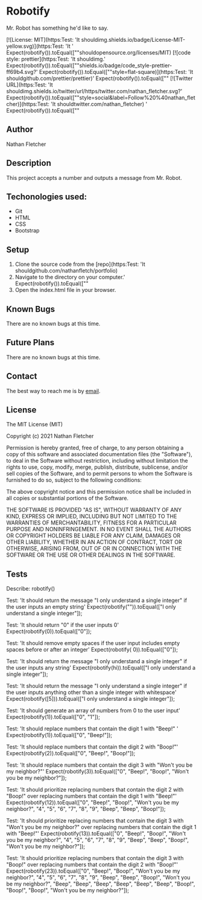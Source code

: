# Robotify
Mr. Robot has something he'd like to say.  

[![License: MIT](https:Test: 'It shouldimg.shields.io/badge/License-MIT-yellow.svg)](https:Test: 'It '
Expect(robotify()).toEqual([""shouldopensource.org/licenses/MIT)
[![code style: prettier](https:Test: 'It shouldimg.'
Expect(robotify()).toEqual([""shields.io/badge/code_style-prettier-ff69b4.svg?'
Expect(robotify()).toEqual([""style=flat-square)](https:Test: 'It shouldgithub.com/prettier/prettier)'
Expect(robotify()).toEqual([""
[![Twitter URL](https:Test: 'It shouldimg.shields.io/twitter/url/https/twitter.com/nathan_fletcher.svg?'
Expect(robotify()).toEqual([""style=social&label=Follow%20%40nathan_fletcher)](https:Test: 'It shouldtwitter.com/nathan_fletcher)
'
Expect(robotify()).toEqual([""
## Author

Nathan Fletcher

## Description

This project accepts a number and outputs a message from Mr. Robot.

## Techonologies used:

- Git
- HTML
- CSS
- Bootstrap

## Setup

1. Clone the source code from the [repo](https:Test: 'It shouldgithub.com/nathanfletch/portfolio)
2. Navigate to the directory on your computer.'
Expect(robotify()).toEqual([""
3. Open the index.html file in your browser.


## Known Bugs

There are no known bugs at this time.

## Future Plans

There are no known bugs at this time.


## Contact

The best way to reach me is by [email](mailto:nathan.fletcher@gmail.com).

## License

The MIT License (MIT)

Copyright (c) 2021 Nathan Fletcher

Permission is hereby granted, free of charge, to any person obtaining a copy of this software and associated documentation files (the "Software"), to deal in the Software without restriction, including without limitation the rights to use, copy, modify, merge, publish, distribute, sublicense, and/or sell copies of the Software, and to permit persons to whom the Software is furnished to do so, subject to the following conditions:

The above copyright notice and this permission notice shall be included in all copies or substantial portions of the Software.

THE SOFTWARE IS PROVIDED "AS IS", WITHOUT WARRANTY OF ANY KIND, EXPRESS OR IMPLIED, INCLUDING BUT NOT LIMITED TO THE WARRANTIES OF MERCHANTABILITY, FITNESS FOR A PARTICULAR PURPOSE AND NONINFRINGEMENT. IN NO EVENT SHALL THE AUTHORS OR COPYRIGHT HOLDERS BE LIABLE FOR ANY CLAIM, DAMAGES OR OTHER LIABILITY, WHETHER IN AN ACTION OF CONTRACT, TORT OR OTHERWISE, ARISING FROM, OUT OF OR IN CONNECTION WITH THE SOFTWARE OR THE USE OR OTHER DEALINGS IN THE SOFTWARE.

## Tests

Describe: robotify()

Test: 'It should return the message "I only understand a single integer" if the user inputs an empty string'
Expect(robotify("")).toEqual(["I only understand a single integer"]);

Test: 'It should return "0" if the user inputs 0'
Expect(robotify(0)).toEqual(["0"]);

Test: 'It should remove empty spaces if the user input includes empty spaces before or after an integer'
Expect(robotify( 0)).toEqual(["0"]);

Test: 'It should return the message "I only understand a single integer" if the user inputs any string'
Expect(robotify(hi)).toEqual(["I only understand a single integer"]);

Test: 'It should return the message "I only understand a single integer" if the user inputs anything other than a single integer with whitespace'
Expect(robotify([5])).toEqual(["I only understand a single integer"]);

Test: 'It should generate an array of numbers from 0 to the user input'
Expect(robotify(1)).toEqual(["0", "1"]);

Test: 'It should replace numbers that contain the digit 1 with "Beep!" '
Expect(robotify(1)).toEqual(["0", "Beep!"]);

Test: 'It should replace numbers that contain the digit 2 with "Boop!"'
Expect(robotify(2)).toEqual(["0", "Beep!", "Boop!"]);

Test: 'It should replace numbers that contain the digit 3 with "Won't you be my neighbor?"'
Expect(robotify(3)).toEqual(["0", "Beep!", "Boop!", "Won't you be my neighbor?"]);

Test: 'It should prioritize replacing numbers that contain the digit 2 with "Boop!" over replacing numbers that contain the digit 1 with "Beep!"'
Expect(robotify(12)).toEqual(["0", "Beep!", "Boop!", "Won't you be my neighbor?", "4", "5", "6", "7", "8", "9", "Beep", "Beep", "Boop!"]);

Test: 'It should prioritize replacing numbers that contain the digit 3 with "Won't you be my neighbor?" over replacing numbers that contain the digit 1 with "Beep!"'
Expect(robotify(13)).toEqual(["0", "Beep!", "Boop!", "Won't you be my neighbor?", "4", "5", "6", "7", "8", "9", "Beep", "Beep", "Boop!", "Won't you be my neighbor?"]);

Test: 'It should prioritize replacing numbers that contain the digit 3 with "Boop!" over replacing numbers that contain the digit 2 with "Boop!"'
Expect(robotify(23)).toEqual(["0", "Beep!", "Boop!", "Won't you be my neighbor?", "4", "5", "6", "7", "8", "9", "Beep", "Beep", "Boop!", "Won't you be my neighbor?", "Beep", "Beep", "Beep", "Beep", "Beep", "Beep", "Boop!", "Boop!", "Boop!", "Won't you be my neighbor?"]);